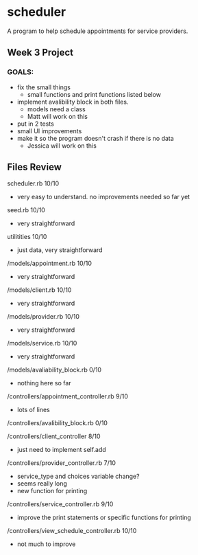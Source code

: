 # scheduler

A program to help schedule appointments for service providers.


## Week 3 Project
### GOALS:
- fix the small things
   - small functions and print functions listed below
- implement avalibility block in both files. 
   - models need a class
   - Matt will work on this
- put in 2 tests
- small UI improvements
- make it so the program doesn't crash if there is no data
    - Jessica will work on this
 
## Files Review
scheduler.rb
10/10 
- very easy to understand. no improvements needed so far yet
 
seed.rb
10/10
- very straightforward
 
utilitities 
10/10
- just data, very straightforward
 
/models/appointment.rb 
10/10
- very straightforward
 
/models/client.rb
10/10
- very straightforward
 
/models/provider.rb
10/10
- very straightforward
 
/models/service.rb
10/10
- very straightforward
 
/models/avaliability_block.rb
0/10
- nothing here so far
 
 
/controllers/appointment_controller.rb
9/10
- lots of lines
 
/controllers/avalibility_block.rb
0/10
 
/controllers/client_controller
8/10 
- just need to implement self.add
 
/controllers/provider_controller.rb
7/10 
- service_type and choices variable  change?
- seems really long 
- new function for printing 
 
/controllers/service_controller.rb
9/10
- improve the print statements or specific functions for printing
 
/controllers/view_schedule_controller.rb
10/10
- not much to improve
 
